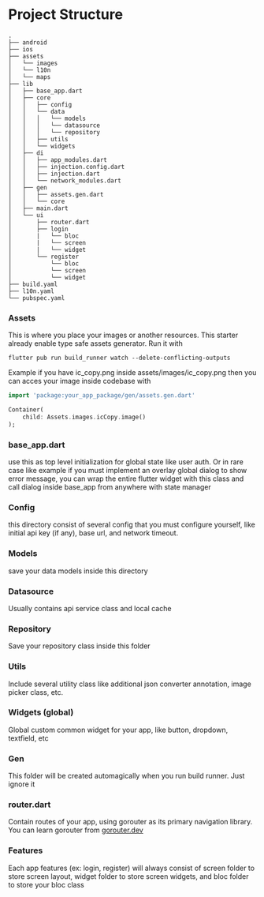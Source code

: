 # Project Structure

```
.
├── android
├── ios
├── assets
│   └── images
│   └── l10n
│   └── maps
├── lib
│   ├── base_app.dart
│   ├── core
│   │   ├── config
│   │   └── data
│   │   │   └── models
│   │   │   └── datasource
│   │   │   └── repository
│   │   ├── utils
│   │   └── widgets
│   ├── di
│   │   ├── app_modules.dart
│   │   ├── injection.config.dart
│   │   ├── injection.dart
│   │   └── network_modules.dart
│   ├── gen
│   │   ├── assets.gen.dart
│   │   └── core
│   ├── main.dart
│   └── ui
│       ├── router.dart
│       ├── login
│       |   └── bloc
│       |   └── screen
│       |   └── widget
│       └── register
│           └── bloc
│           └── screen
│           └── widget
├── build.yaml
├── l10n.yaml
└── pubspec.yaml
```

### Assets
This is where you place your images or another resources. This starter already enable type safe assets generator. Run it with
```
flutter pub run build_runner watch --delete-conflicting-outputs 
```
Example if you have ic_copy.png inside assets/images/ic_copy.png then you can acces your image inside codebase with
```dart
import 'package:your_app_package/gen/assets.gen.dart'

Container(
    child: Assets.images.icCopy.image()
);
```

### base_app.dart
use this as top level initialization for global state like user auth. Or in rare case like example if you must implement an overlay global dialog to show error message, you can wrap the entire flutter widget with this class and call dialog inside base_app from anywhere with state manager

### Config
this directory consist of several config that you must configure yourself, like initial api key (if any), base url, and network timeout.

### Models
save your data models inside this directory

### Datasource
Usually contains api service class and local cache

### Repository
Save your repository class inside this folder

### Utils
Include several utility class like additional json converter annotation, image picker class, etc.

### Widgets (global)
Global custom common widget for your app, like button, dropdown, textfield, etc

### Gen
This folder will be created automagically when you run build runner. Just ignore it

### router.dart
Contain routes of your app, using gorouter as its primary navigation library. You can learn gorouter from [gorouter.dev]('https://gorouter.dev/')

### Features
Each app features (ex: login, register) will always consist of screen folder to store screen layout, widget folder to store screen widgets, and bloc folder to store your bloc class
